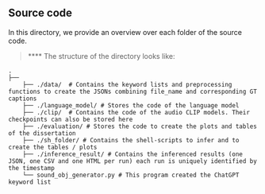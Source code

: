 ## Source code
In this directory, we provide an overview over each folder of the source code. 

> ****  The structure of the directory looks like:

    .
    ├──
        ├── ./data/  # Contains the keyword lists and preprocessing functions to create the JSONs combining file_name and corresponding GT captions
        ├── ./language_model/ # Stores the code of the language model
        ├── ./clip/  # Contains the code of the audio CLIP models. Their checkpoints can also be stored here
        ├── ./evaluation/ # Stores the code to create the plots and tables of the dissertation
        ├── ./sh_folder/ # Contains the shell-scripts to infer and to create the tables / plots
        ├── ./inference_result/ # Contains the inferenced results (one JSON, one CSV and one HTML per run) each run is uniquely identified by the timestamp
        └── sound_obj_generator.py # This program created the ChatGPT keyword list
     


